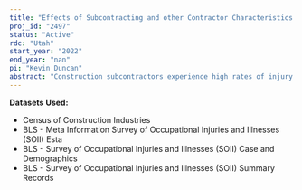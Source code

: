 ```yaml
---
title: "Effects of Subcontracting and other Contractor Characteristics on Injuries in the Construction Industry"
proj_id: "2497"
status: "Active"
rdc: "Utah"
start_year: "2022"
end_year: "nan"
pi: "Kevin Duncan"
abstract: "Construction subcontractors experience high rates of injury relative to other employers, but the worker, establishment, and sector-level characteristics that increase injury risk are not well understood. By combining information from the Census' Census of Construction Industries with data on workplace injuries from the Bureau of Labor Statistics' Survey of Occupational Illnesses and Injuries, we will assess how contractor characteristics like the pace of work, industry attachment, and financial investment in equipment help explain the number and severity of injuries experienced on the job. This is the first time that these data will be linked across agencies, opening up many new avenues for research. Our findings will provide new insights into the causes of injuries in the construction industry that complement the efforts of other organizations, like the National Institute for Occupational Safety and Health, who are actively involved in promoting job site safety."
---
```


**Datasets Used:**

  - Census of Construction Industries 
  - BLS - Meta Information Survey of Occupational Injuries and Illnesses (SOII) Esta 
  - BLS - Survey of Occupational Injuries and Illnesses (SOII) Case and Demographics 
  - BLS - Survey of Occupational Injuries and Illnesses (SOII) Summary Records 


